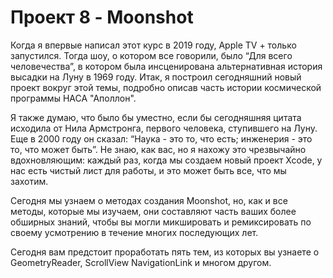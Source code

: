 # Проект 8 - Moonshot

Когда я впервые написал этот курс в 2019 году, Apple TV + только запустился. Тогда шоу, о котором все говорили, было “Для всего человечества”, в котором была инсценирована альтернативная история высадки на Луну в 1969 году. Итак, я построил сегодняшний новый проект вокруг этой темы, подробно описав часть истории космической программы НАСА "Аполлон".

Я также думаю, что было бы уместно, если бы сегодняшняя цитата исходила от Нила Армстронга, первого человека, ступившего на Луну. Еще в 2000 году он сказал: “Наука - это то, что есть; инженерия - это то, что может быть”. Не знаю, как вас, но я нахожу это чрезвычайно вдохновляющим: каждый раз, когда мы создаем новый проект Xcode, у нас есть чистый лист для работы, и это может быть все, что мы захотим.

Сегодня мы узнаем о методах создания Moonshot, но, как и все методы, которые мы изучаем, они составляют часть ваших более обширных знаний, чтобы вы могли микшировать и ремиксировать по своему усмотрению в течение многих последующих лет.

Сегодня вам предстоит проработать пять тем, из которых вы узнаете о GeometryReader, ScrollView NavigationLink и многом другом.
